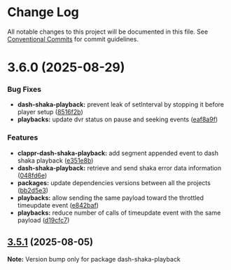 # Change Log

All notable changes to this project will be documented in this file.
See [Conventional Commits](https://conventionalcommits.org) for commit guidelines.

# 3.6.0 (2025-08-29)

### Bug Fixes

- **dash-shaka-playback:** prevent leak of setInterval by stopping it before player setup ([8516f2b](https://github.com/clappr/dash-shaka-playback/commit/8516f2bfab535e45dd1928d41c5f684f41997b5e))
- **playbacks:** update dvr status on pause and seeking events ([eaf8a9f](https://github.com/clappr/dash-shaka-playback/commit/eaf8a9fda16189aaa30324f7f3e566791209da99))

### Features

- **clappr-dash-shaka-playback:** add segment appended event to dash shaka playback ([e351e8b](https://github.com/clappr/dash-shaka-playback/commit/e351e8b4fa17ff6095df81370aa9d39beb45e3a4))
- **dash-shaka-playback:** retrieve and send shaka error data information ([048fd6e](https://github.com/clappr/dash-shaka-playback/commit/048fd6ef313592f99e087d6c9f7f45bd5038287d))
- **packages:** update dependencies versions between all the projects ([bb2d5e3](https://github.com/clappr/dash-shaka-playback/commit/bb2d5e3d8df5190cf4eff9f85f5b91c801998a96))
- **playbacks:** allow sending the same payload toward the throttled timeupdate event ([e842baf](https://github.com/clappr/dash-shaka-playback/commit/e842bafac433e1b22f5d0a0c0fba2bf180d02655))
- **playbacks:** reduce number of calls of timeupdate event with the same payload ([d19cfc7](https://github.com/clappr/dash-shaka-playback/commit/d19cfc761ae26c274868e922c48126e1b2fb4615))

## [3.5.1](https://github.com/clappr/dash-shaka-playback/compare/dash-shaka-playback@3.5.0...dash-shaka-playback@3.5.1) (2025-08-05)

**Note:** Version bump only for package dash-shaka-playback
